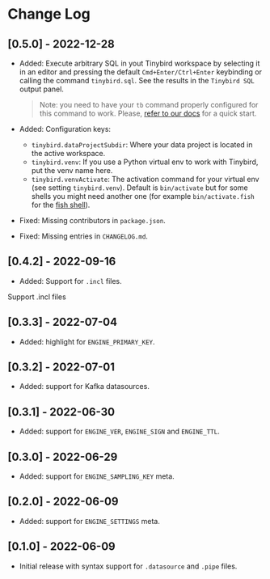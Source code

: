 # Change Log

## [0.5.0] - 2022-12-28

- Added: Execute arbitrary SQL in yout Tinybird workspace by selecting it in an editor and pressing the default `Cmd+Enter/Ctrl+Enter` keybinding or calling the command `tinybird.sql`. See the results in the `Tinybird SQL` output panel.

  > Note: you need to have your `tb` command properly configured for this command to work. Please, [refer to our docs](https://www.tinybird.co/docs/quick-start-cli.html) for a quick start.

- Added: Configuration keys:
    - `tinybird.dataProjectSubdir`: Where your data project is located in the active workspace.
    - `tinybird.venv`: If you use a Python virtual env to work with Tinybird, put the venv name here.
    - `tinybird.venvActivate`: The activation command for your virtual env (see setting `tinybird.venv`). Default is `bin/activate` but for some shells you might need another one (for example `bin/activate.fish` for the [fish shell](https://fishshell.com/)).
- Fixed: Missing contributors in `package.json`.
- Fixed: Missing entries in `CHANGELOG.md`.

## [0.4.2] - 2022-09-16

- Added: Support for `.incl` files.

Support .incl files
## [0.3.3] - 2022-07-04

- Added: highlight for `ENGINE_PRIMARY_KEY`.

## [0.3.2] - 2022-07-01

- Added: support for Kafka datasources.

## [0.3.1] - 2022-06-30

- Added: support for `ENGINE_VER`, `ENGINE_SIGN` and `ENGINE_TTL`.

## [0.3.0] - 2022-06-29

- Added: support for `ENGINE_SAMPLING_KEY` meta.

## [0.2.0] - 2022-06-09

- Added: support for `ENGINE_SETTINGS` meta.

## [0.1.0] - 2022-06-09

- Initial release with syntax support for `.datasource` and `.pipe` files.
